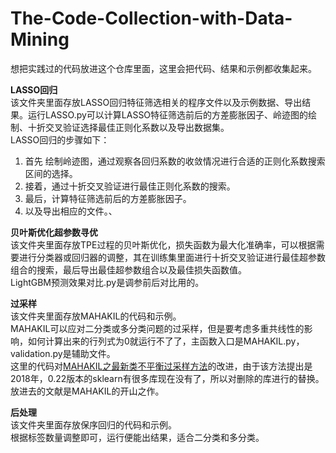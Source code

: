 # The-Code-Collection-with-Data-Mining
想把实践过的代码放进这个仓库里面，这里会把代码、结果和示例都收集起来。<br>

**LASSO回归**<br>
该文件夹里面存放LASSO回归特征筛选相关的程序文件以及示例数据、导出结果。运行LASSO.py可以计算LASSO特征筛选前后的方差膨胀因子、岭迹图的绘制、十折交叉验证选择最佳正则化系数以及导出数据集。<br>
LASSO回归的步骤如下：<br>
1. 首先 绘制岭迹图，通过观察各回归系数的收敛情况进行合适的正则化系数搜索区间的选择。
2. 接着，通过十折交叉验证进行最佳正则化系数的搜索。
3. 最后，计算特征筛选前后的方差膨胀因子。
4. 以及导出相应的文件。、
   
**贝叶斯优化超参数寻优**<br>
该文件夹里面存放TPE过程的贝叶斯优化，损失函数为最大化准确率，可以根据需要进行分类器或回归器的调整，其在训练集里面进行十折交叉验证进行最佳超参数组合的搜索，最后导出最佳超参数组合以及最佳损失函数值。<br>
LightGBM预测效果对比.py是调参前后对比用的。<br>

**过采样**<br>
该文件夹里面存放MAHAKIL的代码和示例。<br>
MAHAKIL可以应对二分类或多分类问题的过采样，但是要考虑多重共线性的影响，如何计算出来的行列式为0就运行不了了，主函数入口是MAHAKIL.py，validation.py是辅助文件。<br>
这里的代码对[MAHAKIL之最新类不平衡过采样方法](http://t.csdnimg.cn/IFdxs)的改进，由于该方法提出是2018年，0.22版本的sklearn有很多库现在没有了，所以对删除的库进行的替换。<br>
放进去的文献是MAHAKIL的开山之作。<br>

**后处理**<br>
该文件夹里面存放保序回归的代码和示例。<br>
根据标签数量调整即可，运行便能出结果，适合二分类和多分类。<br>
